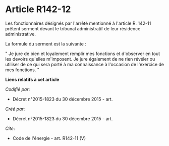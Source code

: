 # Article R142-12

Les fonctionnaires désignés par l'arrêté mentionné à l'article R. 142-11 prêtent serment devant le tribunal administratif de
leur résidence administrative. 

La formule du serment est la suivante : 

" Je jure de bien et loyalement remplir mes fonctions et d'observer en tout les devoirs qu'elles m'imposent. Je jure
également de ne rien révéler ou utiliser de ce qui sera porté à ma connaissance à l'occasion de l'exercice de mes fonctions.
"

**Liens relatifs à cet article**

_Codifié par_:

  - Décret n°2015-1823 du 30 décembre 2015 - art.

_Créé par_:

  - Décret n°2015-1823 du 30 décembre 2015 - art.

_Cite_:

  - Code de l'énergie - art. R142-11 (V)
